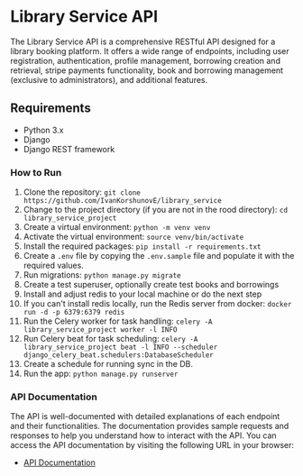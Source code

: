 # Library Service API

The Library Service API is a comprehensive RESTful API designed for a library booking platform. It offers a wide range of endpoints, including user registration, authentication, profile management, borrowing creation and retrieval, stripe payments functionality, book and borrowing management (exclusive to administrators), and additional features.

## Requirements
- Python 3.x
- Django
- Django REST framework

### How to Run

1. Clone the repository: `git clone https://github.com/IvanKorshunovE/library_service`
2. Change to the project directory (if you are not in the rood directory): `cd library_service_project`
3. Create a virtual environment: `python -m venv venv`
4. Activate the virtual environment: `source venv/bin/activate`
5. Install the required packages: `pip install -r requirements.txt`
6. Create a `.env` file by copying the `.env.sample` file and populate it with the required values.
7. Run migrations: `python manage.py migrate`
8. Create a test superuser, optionally create test books and borrowings
9. Install and adjust redis to your local machine or do the next step
10. If you can't install redis locally, run the Redis server from docker: `docker run -d -p 6379:6379 redis`
11. Run the Celery worker for task handling: `celery -A library_service_project worker -l INFO`
12. Run Celery beat for task scheduling: `celery -A library_service_project beat -l INFO --scheduler django_celery_beat.schedulers:DatabaseScheduler`
13. Create a schedule for running sync in the DB.
14. Run the app: `python manage.py runserver`

### API Documentation

The API is well-documented with detailed explanations of each endpoint and their functionalities. The documentation provides sample requests and responses to help you understand how to interact with the API. You can access the API documentation by visiting the following URL in your browser:
- [API Documentation](http://localhost:8000/api/schema/swagger-ui/)
